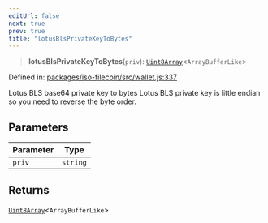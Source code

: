```yaml
---
editUrl: false
next: true
prev: true
title: "lotusBlsPrivateKeyToBytes"
---
```


> **lotusBlsPrivateKeyToBytes**(`priv`): [`Uint8Array`](https://developer.mozilla.org/docs/Web/JavaScript/Reference/Global_Objects/Uint8Array)\<`ArrayBufferLike`\>

Defined in: [packages/iso-filecoin/src/wallet.js:337](https://github.com/hugomrdias/filecoin/blob/main/packages/iso-filecoin/src/wallet.js#L337)

Lotus BLS base64 private key to bytes
Lotus BLS private key is little endian so you need to reverse the byte order.

## Parameters

| Parameter | Type |
| ------ | ------ |
| `priv` | `string` |

## Returns

[`Uint8Array`](https://developer.mozilla.org/docs/Web/JavaScript/Reference/Global_Objects/Uint8Array)\<`ArrayBufferLike`\>
